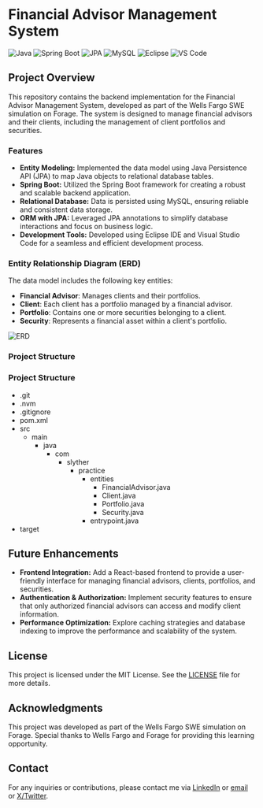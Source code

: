# Financial Advisor Management System

![Java](https://img.shields.io/badge/Java-%23ED8B00.svg?style=for-the-badge&logo=java&logoColor=white)
![Spring Boot](https://img.shields.io/badge/Spring_Boot-%236DB33F.svg?style=for-the-badge&logo=spring-boot&logoColor=white)
![JPA](https://img.shields.io/badge/JPA-%2300C7B7.svg?style=for-the-badge&logo=hibernate&logoColor=white)
![MySQL](https://img.shields.io/badge/MySQL-%2300f.svg?style=for-the-badge&logo=mysql&logoColor=white)
![Eclipse](https://img.shields.io/badge/Eclipse-2C2255?style=for-the-badge&logo=eclipse&logoColor=white)
![VS Code](https://img.shields.io/badge/VS_Code-0078d7.svg?style=for-the-badge&logo=visual-studio-code&logoColor=white)

## Project Overview

This repository contains the backend implementation for the Financial Advisor Management System, developed as part of the Wells Fargo SWE simulation on Forage. The system is designed to manage financial advisors and their clients, including the management of client portfolios and securities.

### Features

- **Entity Modeling:** Implemented the data model using Java Persistence API (JPA) to map Java objects to relational database tables.
- **Spring Boot:** Utilized the Spring Boot framework for creating a robust and scalable backend application.
- **Relational Database:** Data is persisted using MySQL, ensuring reliable and consistent data storage.
- **ORM with JPA:** Leveraged JPA annotations to simplify database interactions and focus on business logic.
- **Development Tools:** Developed using Eclipse IDE and Visual Studio Code for a seamless and efficient development process.

### Entity Relationship Diagram (ERD)

The data model includes the following key entities:
- **Financial Advisor**: Manages clients and their portfolios.
- **Client**: Each client has a portfolio managed by a financial advisor.
- **Portfolio**: Contains one or more securities belonging to a client.
- **Security**: Represents a financial asset within a client's portfolio.

![ERD](./Final%20ERD.jpg)

### Project Structure

### Project Structure

- .git
- .nvm
- .gitignore
- pom.xml
- src
  - main
    - java
      - com
        - slyther
          - practice            
            - entities
              - FinancialAdvisor.java
              - Client.java
              - Portfolio.java
              - Security.java
            - entrypoint.java
- target

## Future Enhancements

- **Frontend Integration:** Add a React-based frontend to provide a user-friendly interface for managing financial advisors, clients, portfolios, and securities.
- **Authentication & Authorization:** Implement security features to ensure that only authorized financial advisors can access and modify client information.
- **Performance Optimization:** Explore caching strategies and database indexing to improve the performance and scalability of the system.

## License

This project is licensed under the MIT License. See the [LICENSE](./LICENSE) file for more details.

## Acknowledgments

This project was developed as part of the Wells Fargo SWE simulation on Forage. Special thanks to Wells Fargo and Forage for providing this learning opportunity.

## Contact

For any inquiries or contributions, please contact me via [LinkedIn](www.linkedin.com/in/slyther) or [email](mailto:shrijan5414@gmail.com) or [X/Twitter](https://x.com/SlytherShrijan).
